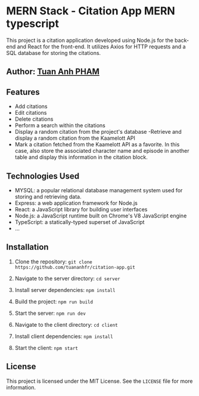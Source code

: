# MERN Stack - Citation App MERN typescript

This project is a citation application developed using Node.js for the back-end and React for the front-end. It utilizes Axios for HTTP requests and a SQL database for storing the citations.

## Author: [Tuan Anh PHAM](https://github.com/tuananhfr)

## Features

- Add citations
- Edit citations
- Delete citations
- Perform a search within the citations
- Display a random citation from the project's database
  -Retrieve and display a random citation from the Kaamelott API
- Mark a citation fetched from the Kaamelott API as a favorite. In this case, also store the associated character name and episode in another table and display this information in the citation block.

## Technologies Used

- MYSQL: a popular relational database management system used for storing and retrieving data.
- Express: a web application framework for Node.js
- React: a JavaScript library for building user interfaces
- Node.js: a JavaScript runtime built on Chrome's V8 JavaScript engine
- TypeScript: a statically-typed superset of JavaScript
- ...

## Installation

1. Clone the repository: `git clone https://github.com/tuananhfr/citation-app.git`

2. Navigate to the server directory: `cd server`

3. Install server dependencies: `npm install`

4. Build the project: `npm run build`

5. Start the server: `npm run dev`

6. Navigate to the client directory: `cd client`

7. Install client dependencies: `npm install`

8. Start the client: `npm start`

## License

This project is licensed under the MIT License. See the `LICENSE` file for more information.
